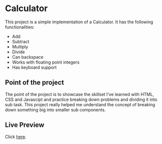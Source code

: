 # Calculator

This project is a simple implementation of a Calculator. It has the following functionalities:
- Add
- Subtract
- Multiply
- Divide
- Can backspace
- Works with floating point integers
- Has keyboard support

## Point of the project
The point of the project is to showcase the skillset I've learned with HTML, CSS and Javascipt and practice breaking down
problems and dividing it into sub task. This project really helped me understand the concept of breaking down something
big into smaller sub components. 

## Live Preview
Click [here](https://www.mrmichaelkang.com/projects/calculator/).
